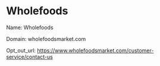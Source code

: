 # Wholefoods

Name: Wholefoods

Domain: wholefoodsmarket.com

Opt_out_url: https://www.wholefoodsmarket.com/customer-service/contact-us
